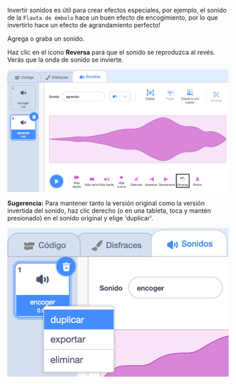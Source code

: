 Invertir sonidos es útil para crear efectos especiales, por ejemplo, el sonido de la `Flauta de émbolo` hace un buen efecto de encogimiento, por lo que invertirlo hace un efecto de agrandamiento perfecto!

Agrega o graba un sonido.

Haz clic en el icono **Reversa** para que el sonido se reproduzca al revés. Verás que la onda de sonido se invierte.

![El sonido con el icono reversa resaltado.](images/reverse-sound.png)

**Sugerencia:** Para mantener tanto la versión original como la versión invertida del sonido, haz clic derecho (o en una tableta, toca y mantén presionado) en el sonido original y elige 'duplicar'.

![El sonido con menú emergente que muestra duplicar.](images/duplicate-sound.png)
